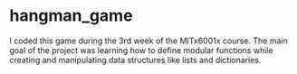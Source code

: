 # hangman_game
I coded this game during the 3rd week of the MITx6001x course. The main goal of the project was learning how to define modular functions while creating and manipulating data structures like lists and dictionaries.
